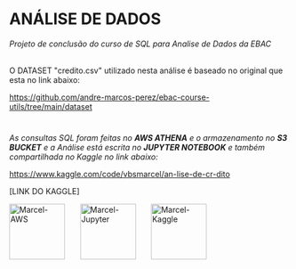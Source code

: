 # **ANÁLISE DE DADOS**

*Projeto de conclusão do curso de SQL para Analise de Dados da EBAC*

<br>
O DATASET "credito.csv" utilizado nesta análise é baseado no original que esta no link abaixo:

https://github.com/andre-marcos-perez/ebac-course-utils/tree/main/dataset

#
*As consultas SQL foram feitas no **AWS ATHENA** e o armazenamento no **S3 BUCKET** e a Análise está escrita no **JUPYTER NOTEBOOK** e também compartilhada no Kaggle no link abaixo:*

https://www.kaggle.com/code/vbsmarcel/an-lise-de-cr-dito

[LINK DO KAGGLE]
<div div style="display: inline_block">
  <img align="center" alt="Marcel-AWS" height="100" width="100" src="https://cdn.jsdelivr.net/gh/devicons/devicon/icons/amazonwebservices/amazonwebservices-plain-wordmark.svg"/> &nbsp &nbsp &nbsp
  <img align="center" alt="Marcel-Jupyter" height="100" width="100"  src="https://cdn.jsdelivr.net/gh/devicons/devicon/icons/jupyter/jupyter-original-wordmark.svg"/> &nbsp &nbsp &nbsp
  <img align="center" alt="Marcel-Kaggle" height="100" width="100" src="https://cdn.jsdelivr.net/gh/devicons/devicon/icons/kaggle/kaggle-original-wordmark.svg" />
</div>

